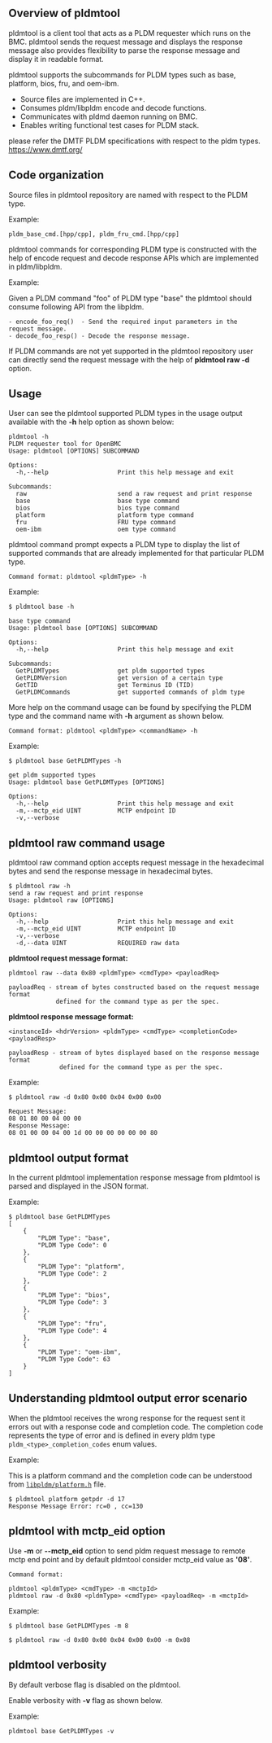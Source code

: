 ## Overview of pldmtool

pldmtool is a client tool that acts as a PLDM requester which runs on the BMC.
pldmtool sends the request message and displays the response message also
provides flexibility to parse the response message and display it in readable
format.

pldmtool supports the subcommands for PLDM types such as base, platform, bios,
fru, and oem-ibm.

- Source files are implemented in C++.
- Consumes pldm/libpldm encode and decode functions.
- Communicates with pldmd daemon running on BMC.
- Enables writing functional test cases for PLDM stack.

please refer the DMTF PLDM specifications with respect to the pldm types.
https://www.dmtf.org/

## Code organization

Source files in pldmtool repository are named with respect to the PLDM type.

Example:

```
pldm_base_cmd.[hpp/cpp], pldm_fru_cmd.[hpp/cpp]
```

pldmtool commands for corresponding PLDM type is constructed with the help of
encode request and decode response APIs which are implemented in pldm/libpldm.

Example:

Given a PLDM command "foo" of PLDM type "base" the pldmtool should consume
following API from the libpldm.

```
- encode_foo_req()  - Send the required input parameters in the request message.
- decode_foo_resp() - Decode the response message.
```

If PLDM commands are not yet supported in the pldmtool repository user can
directly send the request message with the help of **pldmtool raw -d <data>**
option.

## Usage

User can see the pldmtool supported PLDM types in the usage output available
with the **-h** help option as shown below:

```
pldmtool -h
PLDM requester tool for OpenBMC
Usage: pldmtool [OPTIONS] SUBCOMMAND

Options:
  -h,--help                   Print this help message and exit

Subcommands:
  raw                         send a raw request and print response
  base                        base type command
  bios                        bios type command
  platform                    platform type command
  fru                         FRU type command
  oem-ibm                     oem type command

```

pldmtool command prompt expects a PLDM type to display the list of supported
commands that are already implemented for that particular PLDM type.

```
Command format: pldmtool <pldmType> -h
```

Example:

```
$ pldmtool base -h

base type command
Usage: pldmtool base [OPTIONS] SUBCOMMAND

Options:
  -h,--help                   Print this help message and exit

Subcommands:
  GetPLDMTypes                get pldm supported types
  GetPLDMVersion              get version of a certain type
  GetTID                      get Terminus ID (TID)
  GetPLDMCommands             get supported commands of pldm type

```

More help on the command usage can be found by specifying the PLDM type and the
command name with **-h** argument as shown below.

```
Command format: pldmtool <pldmType> <commandName> -h
```

Example:

```
$ pldmtool base GetPLDMTypes -h

get pldm supported types
Usage: pldmtool base GetPLDMTypes [OPTIONS]

Options:
  -h,--help                   Print this help message and exit
  -m,--mctp_eid UINT          MCTP endpoint ID
  -v,--verbose
```

## pldmtool raw command usage

pldmtool raw command option accepts request message in the hexadecimal bytes and
send the response message in hexadecimal bytes.

```
$ pldmtool raw -h
send a raw request and print response
Usage: pldmtool raw [OPTIONS]

Options:
  -h,--help                   Print this help message and exit
  -m,--mctp_eid UINT          MCTP endpoint ID
  -v,--verbose
  -d,--data UINT              REQUIRED raw data
```

**pldmtool request message format:**

```
pldmtool raw --data 0x80 <pldmType> <cmdType> <payloadReq>

payloadReq - stream of bytes constructed based on the request message format
             defined for the command type as per the spec.
```

**pldmtool response message format:**

```
<instanceId> <hdrVersion> <pldmType> <cmdType> <completionCode> <payloadResp>

payloadResp - stream of bytes displayed based on the response message format
              defined for the command type as per the spec.
```

Example:

```
$ pldmtool raw -d 0x80 0x00 0x04 0x00 0x00

Request Message:
08 01 80 00 04 00 00
Response Message:
08 01 00 00 04 00 1d 00 00 00 00 00 00 80

```

## pldmtool output format

In the current pldmtool implementation response message from pldmtool is parsed
and displayed in the JSON format.

Example:

```
$ pldmtool base GetPLDMTypes
[
    {
        "PLDM Type": "base",
        "PLDM Type Code": 0
    },
    {
        "PLDM Type": "platform",
        "PLDM Type Code": 2
    },
    {
        "PLDM Type": "bios",
        "PLDM Type Code": 3
    },
    {
        "PLDM Type": "fru",
        "PLDM Type Code": 4
    },
    {
        "PLDM Type": "oem-ibm",
        "PLDM Type Code": 63
    }
]
```

## Understanding pldmtool output error scenario

When the pldmtool receives the wrong response for the request sent it errors out
with a response code and completion code. The completion code represents the
type of error and is defined in every pldm type `pldm_<type>_completion_codes`
enum values.

Example:

This is a platform command and the completion code can be understood from
[`libpldm/platform.h`](https://github.com/openbmc/libpldm/blob/a98814fc37a5d59207163cb2fa81f4162eaf69cd/include/libpldm/platform.h#L204)
file.

```
$ pldmtool platform getpdr -d 17
Response Message Error: rc=0 , cc=130
```

## pldmtool with mctp_eid option

Use **-m** or **--mctp_eid** option to send pldm request message to remote mctp
end point and by default pldmtool consider mctp_eid value as **'08'**.

```
Command format:

pldmtool <pldmType> <cmdType> -m <mctpId>
pldmtool raw -d 0x80 <pldmType> <cmdType> <payloadReq> -m <mctpId>
```

Example:

```
$ pldmtool base GetPLDMTypes -m 8

$ pldmtool raw -d 0x80 0x00 0x04 0x00 0x00 -m 0x08

```

## pldmtool verbosity

By default verbose flag is disabled on the pldmtool.

Enable verbosity with **-v** flag as shown below.

Example:

```
pldmtool base GetPLDMTypes -v
```
